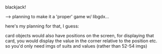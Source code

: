 blackjack!


--> planning to make it a 'proper' game w/ libgdx... 

here's my planning for that, I guess:

card objects would also have positions on the screen, for displaying that card, you would display the value in the corner relative to the position etc.
so you'd only need imgs of suits and values (rather than 52-54 imgs)
